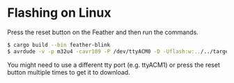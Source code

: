 # Flashing on Linux

Press the reset button on the Feather and then run the commands.
```sh
$ cargo build --bin feather-blink
$ avrdude -v -p m32u4 -cavr109 -P /dev/ttyACM0 -D -Uflash:w:../../target avr-atmega32u4/debug/feather-blink.elf:e
```
You might need to use a different tty port (e.g. ttyACM1) or press the reset button multiple times to get it to download.
